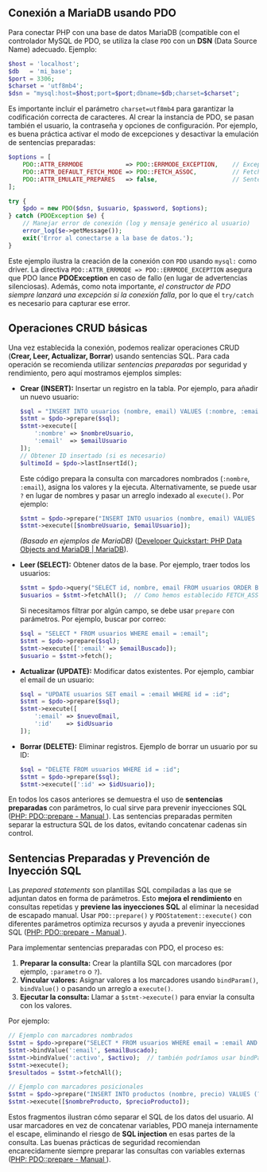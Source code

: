## Conexión a MariaDB usando PDO  
Para conectar PHP con una base de datos MariaDB (compatible con el controlador MySQL de PDO, se utiliza la clase `PDO` con un **DSN** (Data Source Name) adecuado. Ejemplo:  
```php
$host = 'localhost';  
$db   = 'mi_base';  
$port = 3306;  
$charset = 'utf8mb4';  
$dsn = "mysql:host=$host;port=$port;dbname=$db;charset=$charset";
```  
Es importante incluir el parámetro `charset=utf8mb4` para garantizar la codificación correcta de caracteres. Al crear la instancia de PDO, se pasan también el usuario, la contraseña y opciones de configuración. Por ejemplo, es buena práctica activar el modo de excepciones y desactivar la emulación de sentencias preparadas:  
```php
$options = [
    PDO::ATTR_ERRMODE            => PDO::ERRMODE_EXCEPTION,    // Excepciones en caso de error
    PDO::ATTR_DEFAULT_FETCH_MODE => PDO::FETCH_ASSOC,          // Fetch por defecto en array asociativo
    PDO::ATTR_EMULATE_PREPARES   => false,                     // Sentencias preparadas reales
];

try {
    $pdo = new PDO($dsn, $usuario, $password, $options);
} catch (PDOException $e) {
    // Manejar error de conexión (log y mensaje genérico al usuario)
    error_log($e->getMessage());
    exit('Error al conectarse a la base de datos.');
}
```  
Este ejemplo ilustra la creación de la conexión con `PDO` usando `mysql:` como driver. La directiva `PDO::ATTR_ERRMODE => PDO::ERRMODE_EXCEPTION` asegura que PDO lance **PDOException** en caso de fallo (en lugar de advertencias silenciosas). Además, como nota importante, *el constructor de PDO siempre lanzará una excepción si la conexión falla*, por lo que el `try/catch` es necesario para capturar ese error. 

## Operaciones CRUD básicas  
Una vez establecida la conexión, podemos realizar operaciones CRUD (**Crear, Leer, Actualizar, Borrar**) usando sentencias SQL. Para cada operación se recomienda utilizar *sentencias preparadas* por seguridad y rendimiento, pero aquí mostramos ejemplos simples:

- **Crear (INSERT):** Insertar un registro en la tabla. Por ejemplo, para añadir un nuevo usuario:  
  ```php
  $sql = "INSERT INTO usuarios (nombre, email) VALUES (:nombre, :email)";
  $stmt = $pdo->prepare($sql);
  $stmt->execute([
      ':nombre' => $nombreUsuario,
      ':email'  => $emailUsuario
  ]);
  // Obtener ID insertado (si es necesario)
  $ultimoId = $pdo->lastInsertId();
  ```  
  Este código prepara la consulta con marcadores nombrados (`:nombre`, `:email`), asigna los valores y la ejecuta. Alternativamente, se puede usar `?` en lugar de nombres y pasar un arreglo indexado al `execute()`. Por ejemplo:  
  ```php
  $stmt = $pdo->prepare("INSERT INTO usuarios (nombre, email) VALUES (?, ?)");
  $stmt->execute([$nombreUsuario, $emailUsuario]);
  ```  
  *(Basado en ejemplos de MariaDB)* ([Developer Quickstart: PHP Data Objects and MariaDB | MariaDB](https://mariadb.com/resources/blog/developer-quickstart-php-data-objects-and-mariadb/)).

- **Leer (SELECT):** Obtener datos de la base. Por ejemplo, traer todos los usuarios:  
  ```php
  $stmt = $pdo->query("SELECT id, nombre, email FROM usuarios ORDER BY id DESC");
  $usuarios = $stmt->fetchAll();  // Como hemos establecido FETCH_ASSOC, fetchAll() retorna array asociativo
  ```  
  Si necesitamos filtrar por algún campo, se debe usar `prepare` con parámetros. Por ejemplo, buscar por correo:  
  ```php
  $sql = "SELECT * FROM usuarios WHERE email = :email";
  $stmt = $pdo->prepare($sql);
  $stmt->execute([':email' => $emailBuscado]);
  $usuario = $stmt->fetch();
  ```  

- **Actualizar (UPDATE):** Modificar datos existentes. Por ejemplo, cambiar el email de un usuario:  
  ```php
  $sql = "UPDATE usuarios SET email = :email WHERE id = :id";
  $stmt = $pdo->prepare($sql);
  $stmt->execute([
      ':email' => $nuevoEmail,
      ':id'    => $idUsuario
  ]);
  ```  

- **Borrar (DELETE):** Eliminar registros. Ejemplo de borrar un usuario por su ID:  
  ```php
  $sql = "DELETE FROM usuarios WHERE id = :id";
  $stmt = $pdo->prepare($sql);
  $stmt->execute([':id' => $idUsuario]);
  ```  

En todos los casos anteriores se demuestra el uso de **sentencias preparadas** con parámetros, lo cual sirve para prevenir inyecciones SQL ([PHP: PDO::prepare - Manual ](https://www.php.net/manual/es/pdo.prepare.php)). Las sentencias preparadas permiten separar la estructura SQL de los datos, evitando concatenar cadenas sin control. 

## Sentencias Preparadas y Prevención de Inyección SQL  
Las *prepared statements* son plantillas SQL compiladas a las que se adjuntan datos en forma de parámetros. Esto **mejora el rendimiento** en consultas repetidas y **previene las inyecciones SQL** al eliminar la necesidad de escapado manual. Usar `PDO::prepare()` y `PDOStatement::execute()` con diferentes parámetros optimiza recursos y ayuda a prevenir inyecciones SQL ([PHP: PDO::prepare - Manual ](https://www.php.net/manual/es/pdo.prepare.php)). 

Para implementar sentencias preparadas con PDO, el proceso es:  
1. **Preparar la consulta:** Crear la plantilla SQL con marcadores (por ejemplo, `:parametro` o `?`).  
2. **Vincular valores:** Asignar valores a los marcadores usando `bindParam()`, `bindValue()` o pasando un arreglo a `execute()`.  
3. **Ejecutar la consulta:** Llamar a `$stmt->execute()` para enviar la consulta con los valores.  

Por ejemplo:  
```php
// Ejemplo con marcadores nombrados
$stmt = $pdo->prepare("SELECT * FROM usuarios WHERE email = :email AND activo = :activo");
$stmt->bindValue(':email', $emailBuscado);
$stmt->bindValue(':activo', $activo);  // también podríamos usar bindParam
$stmt->execute();
$resultados = $stmt->fetchAll();

// Ejemplo con marcadores posicionales
$stmt = $pdo->prepare("INSERT INTO productos (nombre, precio) VALUES (?, ?)");
$stmt->execute([$nombreProducto, $precioProducto]);
```
Estos fragmentos ilustran cómo separar el SQL de los datos del usuario. Al usar marcadores en vez de concatenar variables, PDO maneja internamente el escape, eliminando el riesgo de **SQL injection** en esas partes de la consulta. Las buenas prácticas de seguridad recomiendan encarecidamente siempre preparar las consultas con variables externas ([PHP: PDO::prepare - Manual ](https://www.php.net/manual/es/pdo.prepare.php)).
